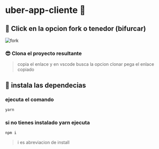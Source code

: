 # uber-app-cliente 🚀

## 🌝 Click en la opcion fork o tenedor (bifurcar)
![fork](https://user-images.githubusercontent.com/87434174/159583917-04172928-864b-44d2-a1ac-25a929b8a641.jpg)

### 😎 Clona el proyecto resultante 

> copia el enlace y en vscode busca la opcion clonar pega el enlace copiado

## 🌠 instala las dependecias

### ejecuta el comando 

```bash
yarn  
```

### si no tienes instalado yarn ejecuta

```bash
npm i   
```

> i es abreviacion de install
